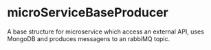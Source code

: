 # microServiceBaseProducer
A base structure for microservice which access an external API, uses MongoDB and produces messagens to an rabbiMQ topic.
